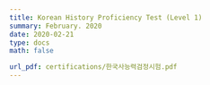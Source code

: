 ```yaml
---
title: Korean History Proficiency Test (Level 1)
summary: February. 2020
date: 2020-02-21
type: docs
math: false

url_pdf: certifications/한국사능력검정시험.pdf
---
```

